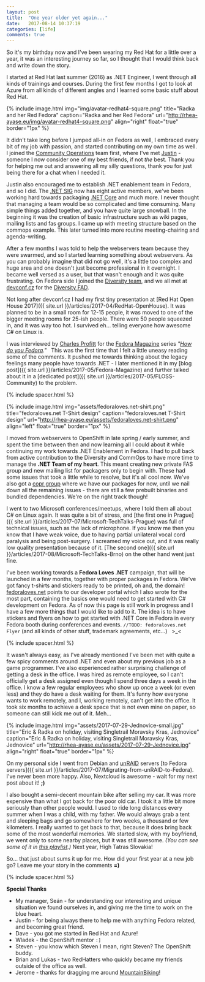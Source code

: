 ```yaml
---
layout: post
title:  "One year older yet again..."
date:   2017-08-14 10:37:19
categories: [life]
comments: true
---
```

So it's my birthday now and I've been wearing my Red Hat for a little over a year, it was an interesting journey so far, so I thought that I would think back and write down the story.

<!--more-->

I started at Red Hat last summer (2016) as .NET Engineer, I went through all kinds of trainings and courses. During the first few months I got to look at Azure from all kinds of different angles and I learned some basic stuff about Red Hat.

{% include image.html
  img="img/avatar-redhat4-square.png"
  title="Radka and her Red Fedora"
  caption="Radka and her Red Fedora"
  url="http://rhea-ayase.eu/img/avatar-redhat4-square.png"
  align="right"
  float="true"
  border="1px"
%}

It didn't take long before I jumped all-in on Fedora as well, I embraced every bit of my job with passion, and started contributing on my own time as well. I joined the [Community Operations](https://fedoraproject.org/wiki/CommOps) team first, where I've met [Justin](https://blog.justinwflory.com/about-me/) - someone I now consider one of my best friends, if not _the_ best. Thank you for helping me out and answering all my silly questions, thank you for just being there for a chat when I needed it.

Justin also encouraged me to establish .NET enablement team in Fedora, and so I did. The [.NET SIG](https://fedoraproject.org/wiki/SIGs/DotNet) now has eight active members, we've been working hard towards packaging [.NET Core](https://github.com/dotnet/corefx) and much more. I never thought that managing a team would be so complicated and time consuming. Many simple things added together, and you have quite large snowball. In the beginning it was the creation of basic infrastructure such as wiki pages, mailing lists and fas groups. I came up with meeting structure based on the commops example. This later turned into more routine meeting-chairing and agenda-writing.

After a few months I was told to help the webservers team because they were swarmed, and so I started learning something about webservers. As you can probably imagine that did not go well, it's a little too complex and huge area and one doesn't just become professional in it overnight. I became well versed as a user, but that wasn't enough and it was quite frustrating. On Fedora side I joined the [Diversity team](https://fedoraproject.org/wiki/Diversity), and we all met at [devconf.cz](http://devconf.cz) for the [Diversity FAD](https://communityblog.fedoraproject.org/fedora-diversity-fad-2017/).

Not long after devconf.cz I had my first tiny presentation at [Red Hat Open House 2017]({{ site.url }}/articles/2017-04/RedHat-OpenHouse). It was planned to be in a small room for 12-15 people, it was moved to one of the bigger meeting rooms for 25-ish people. There were 50 people squeezed in, and it was way too hot. I survived eh... telling everyone how awesome C# on Linux is.

I was interviewed by [Charles Profitt](https://fedoraproject.org/wiki/User:Cprofitt) for the [Fedora Magazine](https://fedoramagazine.org/) series _"[How do you Fedora](https://fedoramagazine.org/radka-janekova-fedora/)."_ &nbsp; This was the first time that I felt a little uneasy reading some of the comments. It pushed me towards thinking about the legacy feelings many people have towards .NET - I later mentioned it in my [blog post]({{ site.url }}/articles/2017-05/Fedora-Magazine) and further talked about it in a [dedicated post]({{ site.url }}/articles/2017-05/FLOSS-Community) to the problem.

{% include spacer.html %}

{% include image.html
  img="assets/fedoraloves.net-shirt.png"
  title="fedoraloves.net T-Shirt design"
  caption="fedoraloves.net T-Shirt design"
  url="http://rhea-ayase.eu/assets/fedoraloves.net-shirt.png"
  align="left"
  float="true"
  border="1px"
%}

I moved from webservers to OpenShift in late spring / early summer, and spent the time between then and now learning all I could about it while continuing my work towards .NET Enablement in Fedora. I had to pull back from active contribution to the Diversity and CommOps to have more time to manage the **.NET Team of my heart**. This meant creating new private FAS group and new mailing list for packagers only to begin with. These had some issues that took a little while to resolve, but it's all cool now. We've also got a [copr group](https://copr.fedorainfracloud.org/groups/g/dotnet-sig/coprs/) where we have our packages for now, until we nail down all the remaining issues - there are still a few prebuilt binaries and bundled dependencies. We're on the right track though!

I went to two Microsoft conferences/meetups, where I told them all about C# on Linux again. It was quite a bit of stress, and [the first one in Prague]({{ site.url }}/articles/2017-07/Microsoft-TechTalks-Prague) was full of technical issues, such as the lack of microphone. If you know me then you know that I have weak voice, due to having partial unilateral vocal cord paralysis and being post-surgery. I screamed my voice out, and it was really low quality presentation because of it. [The second one]({{ site.url }}/articles/2017-08/Microsoft-TechTalks-Brno) on the other hand went just fine.

I've been working towards a **Fedora Loves .NET** campaign, that will be launched in a few months, together with proper packages in Fedora. We've got fancy t-shirts and stickers ready to be printed, oh and, the domain! [fedoraloves.net](http://fedoraloves.net) points to our developer portal which I also wrote for the most part, containing the basics one would need to get started with C# development on Fedora. As of now this page is still work in progress and I have a few more things that I would like to add to it. The idea is to have stickers and flyers on how to get started with .NET Core in Fedora in every Fedora booth during conferences and events. `//TODO: fedoraloves.net Flyer` (and all kinds of other stuff, trademark agreements, etc...) &nbsp; >\_<

{% include spacer.html %}

It wasn't always easy, as I've already mentioned I've been met with quite a few spicy comments around .NET and even about my previous job as a game programmer. I've also experienced rather surprising challenge of getting a desk in the office. I was hired as remote employee, so I can't officially get a desk assigned even though I spend three days a week in the office. I know a few regular employees who show up once a week (or even less) and they do have a desk waiting for them. It's funny how everyone wants to work remotely, and I, working remotely, can't get into the office. It took six months to achieve a desk space that is not even mine on paper, so someone can still kick me out of it. Meh...

{% include image.html
  img="assets/2017-07-29-Jednovice-small.jpg"
  title="Eric & Radka on holiday, visiting Singletrail Moravsky Kras, Jednovice"
  caption="Eric & Radka on holiday, visiting Singletrail Moravsky Kras, Jednovice"
  url="http://rhea-ayase.eu/assets/2017-07-29-Jednovice.jpg"
  align="right"
  float="true"
  border="1px"
%}

On my personal side I went from Debian and [unRAID](https://lime-technology.com/) servers [to Fedora servers]({{ site.url }}/articles/2017-07/Migrating-from-unRAID-to-Fedora). I've never been more happy. Also, Nextcloud is awesome - wait for my next post about it! **;)**

I also bought a semi-decent mountain bike after selling my car. It was more expensive than what I got back for the poor old car. I took it a little bit more seriously than other people would. I used to ride long distances every summer when I was a child, with my father. We would always grab a tent and sleeping bags and go somewhere for two weeks, a thousand or few kilometers. I really wanted to get back to that, because it does bring back some of the most wonderful memories. We started slow, with my boyfriend, we went only to some nearby places, but it was still awesome. _(You can see some of it in [this playlist](https://www.youtube.com/watch?v=9XBS2CLM4jk&list=PLq3HkeraP8n07RRCw0YN2SrJO2F2hi1rs&index=6).)_ Next year, High Tatras Slovakia!

So... that just about sums it up for me. How did your first year at a new job go? Leave me your story in the comments **=)**

{% include spacer.html %}

**Special Thanks**

* My manager, Seán - for understanding our interesting and unique situation we found ourselves in, and giving me the time to work on the blue heart.
* Justin - for being always there to help me with anything Fedora related, and becoming great friend.
* Dave - you got me started in Red Hat and Azure!
* Wladek - the OpenShift mentor `:]`
* Steven - you know which Steven I mean, right Steven? The OpenShift buddy.
* Brian and Lukas - two RedHatters who quickly became my friends outside of the office as well.
* Jerome - thanks for dragging me around [MountainBiking](https://www.youtube.com/playlist?list=PLq3HkeraP8n0SYfoGNE-yaGx_9dQoxkpH)!

